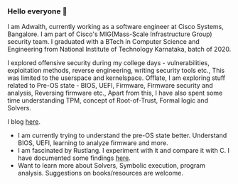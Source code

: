 ### Hello everyone 👋

I am Adwaith, currently working as a software engineer at Cisco Systems, Bangalore. I am part of Cisco's MIG(Mass-Scale Infrastructure Group) security team. I graduated with a BTech in Computer Science and Engineering from National Institute of Technology Karnataka, batch of 2020.

I explored offensive security during my college days - vulnerabilities, exploitation methods, reverse engineering, writing security tools etc., This was limited to the userspace and kernelspace. Offlate, I am exploring stuff related to Pre-OS state - BIOS, UEFI, Firmware, Firmware security and analysis, Reversing firmware etc., Apart from this, I have also spent some time understanding TPM, concept of Root-of-Trust, Formal logic and Solvers.

I blog [here](https://www.pwnthebox.net/).

- I am currently trying to understand the pre-OS state better. Understand BIOS, UEFI, learning to analyze firmware and more.
- I am fascinated by Rustlang. I experiment with it and compare it with C. I have documented some findings [here](https://www.pwnthebox.net/rust/2020/10/11/rust-c-experiments.html).
- Want to learn more about Solvers, Symbolic execution, program analysis. Suggestions on books/resources are welcome.
